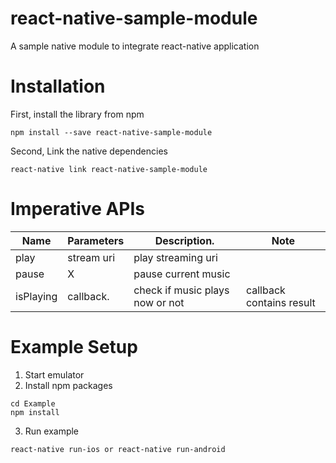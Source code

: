 # react-native-sample-module
A sample native module to integrate react-native application

# Installation
First, install the library from npm
```
npm install --save react-native-sample-module
```
Second, Link the native dependencies
```
react-native link react-native-sample-module
```

# Imperative APIs
| Name      | Parameters | Description.                    |     Note                 |
|-----------|------------|---------------------------------|--------------------------|
| play      | stream uri | play streaming uri              |                          |
| pause     | X          | pause current music             |                          |
| isPlaying | callback.  | check if music plays now or not | callback contains result |
 
# Example Setup
1. Start emulator
2. Install npm packages
```
cd Example
npm install
```
3. Run example
```
react-native run-ios or react-native run-android
```

